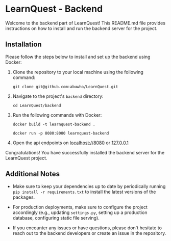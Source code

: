 # LearnQuest - Backend

Welcome to the backend part of LearnQuest! This README.md file provides instructions on how to install and run the backend server for the project. 

## Installation

Please follow the steps below to install and set up the backend using Docker:

1. Clone the repository to your local machine using the following command:

   ```
   git clone git@github.com:abuwho/LearnQuest.git
   ```

2. Navigate to the project's `backend` directory:

   ```
   cd LearnQuest/backend
   ```

3. Run the following commands with Docker: 
   ```
   docker build -t learnquest-backend .
   ```
   ```
   docker run -p 8080:8080 learnquest-backend
   ```

4. Open the api endpoints on [localhost://8080](http://localhost:8080) or [127.0.0.1](http://127.0.0.1:8080)

Congratulations! You have successfully installed the backend server for the LearnQuest project. 

## Additional Notes

- Make sure to keep your dependencies up to date by periodically running `pip install -r requirements.txt` to install the latest versions of the packages.

- For production deployments, make sure to configure the project accordingly (e.g., updating `settings.py`, setting up a production database, configuring static file serving).

- If you encounter any issues or have questions, please don't hesitate to reach out to the backend developers or create an issue in the repository.
